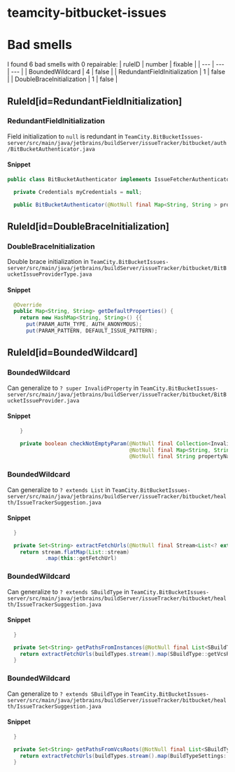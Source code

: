 # teamcity-bitbucket-issues 
 
# Bad smells
I found 6 bad smells with 0 repairable:
| ruleID | number | fixable |
| --- | --- | --- |
| BoundedWildcard | 4 | false |
| RedundantFieldInitialization | 1 | false |
| DoubleBraceInitialization | 1 | false |
## RuleId[id=RedundantFieldInitialization]
### RedundantFieldInitialization
Field initialization to `null` is redundant
in `TeamCity.BitBucketIssues-server/src/main/java/jetbrains/buildServer/issueTracker/bitbucket/auth/BitBucketAuthenticator.java`
#### Snippet
```java
public class BitBucketAuthenticator implements IssueFetcherAuthenticator {

  private Credentials myCredentials = null;

  public BitBucketAuthenticator(@NotNull final Map<String, String > properties) {
```

## RuleId[id=DoubleBraceInitialization]
### DoubleBraceInitialization
Double brace initialization
in `TeamCity.BitBucketIssues-server/src/main/java/jetbrains/buildServer/issueTracker/bitbucket/BitBucketIssueProviderType.java`
#### Snippet
```java
  @Override
  public Map<String, String> getDefaultProperties() {
    return new HashMap<String, String>() {{
      put(PARAM_AUTH_TYPE, AUTH_ANONYMOUS);
      put(PARAM_PATTERN, DEFAULT_ISSUE_PATTERN);
```

## RuleId[id=BoundedWildcard]
### BoundedWildcard
Can generalize to `? super InvalidProperty`
in `TeamCity.BitBucketIssues-server/src/main/java/jetbrains/buildServer/issueTracker/bitbucket/BitBucketIssueProvider.java`
#### Snippet
```java
    }

    private boolean checkNotEmptyParam(@NotNull final Collection<InvalidProperty> invalid,
                                       @NotNull final Map<String, String> map,
                                       @NotNull final String propertyName,
```

### BoundedWildcard
Can generalize to `? extends List`
in `TeamCity.BitBucketIssues-server/src/main/java/jetbrains/buildServer/issueTracker/bitbucket/health/IssueTrackerSuggestion.java`
#### Snippet
```java
  }

  private Set<String> extractFetchUrls(@NotNull final Stream<List<? extends VcsRoot>> stream) {
    return stream.flatMap(List::stream)
            .map(this::getFetchUrl)
```

### BoundedWildcard
Can generalize to `? extends SBuildType`
in `TeamCity.BitBucketIssues-server/src/main/java/jetbrains/buildServer/issueTracker/bitbucket/health/IssueTrackerSuggestion.java`
#### Snippet
```java
  }

  private Set<String> getPathsFromInstances(@NotNull final List<SBuildType> buildTypes) {
    return extractFetchUrls(buildTypes.stream().map(SBuildType::getVcsRootInstances));
  }
```

### BoundedWildcard
Can generalize to `? extends SBuildType`
in `TeamCity.BitBucketIssues-server/src/main/java/jetbrains/buildServer/issueTracker/bitbucket/health/IssueTrackerSuggestion.java`
#### Snippet
```java
  }

  private Set<String> getPathsFromVcsRoots(@NotNull final List<SBuildType> buildTypes) {
    return extractFetchUrls(buildTypes.stream().map(BuildTypeSettings::getVcsRoots));
  }
```

